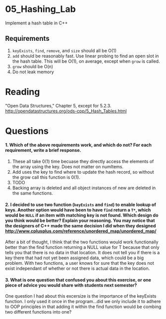 05_Hashing_Lab
==============

Implement a hash table in C++

Requirements
------------

1. `keyExists`, `find`, `remove`, and `size` should all be O(1)
2. `add` should be reasonably fast. Use linear probing to find an open slot in the hash table. This will be O(1), on average, except when `grow` is called.
3. `grow` should be O(n)
4. Do not leak memory


Reading
=======
"Open Data Structures," Chapter 5, except for 5.2.3. http://opendatastructures.org/ods-cpp/5_Hash_Tables.html

Questions
=========

#### 1. Which of the above requirements work, and which do not? For each requirement, write a brief response.

1. These all take 0(1) time becuase they directly access the elements of the array using the key. Does not matter on numItems.
2. Add uses the key to find where to update the hash record, so without the grow call this function is 0(1).
3. TODO
4. Backing array is deleted and all object instances of new are deleted in the same functions.

#### 2. I decided to use two function (`keyExists` and `find`) to enable lookup of keys. Another option would have been to have `find` return a `T*`, which would be `NULL` if an item with matching key is not found. Which design do you think would be better? Explain your reasoning. You may notice that the designers of C++ made the same decision I did when they designed http://www.cplusplus.com/reference/unordered_map/unordered_map/

After a bit of thought, I think that the two functions would work functionally better than the find function returning a NULL value for T because that only tells you that there is no data in that location. It does not tell you if there is a key there that had not yet been assigned data, which could be a big problem. With two functions, a user knows for sure that the key does not exist independant of whether or not there is actual data in the location.

#### 3. What is one question that confused you about this exercise, or one piece of advice you would share with students next semester?

One question I had about this excersize is the importance of the keyExists function. I only used it once in the program...did we only include it to adhere to OOP principles in that 
adding it within the find function would be combing two different functions into one?